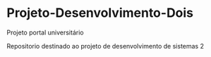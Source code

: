 # Projeto-Desenvolvimento-Dois
Projeto portal universitário


Repositorio destinado ao projeto de desenvolvimento de sistemas 2
